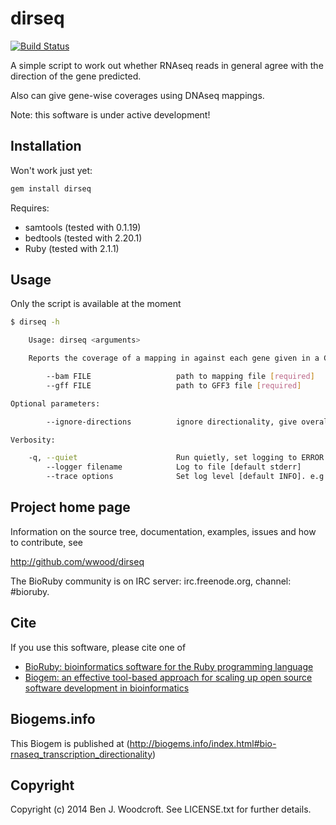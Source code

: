 # dirseq

[![Build Status](https://secure.travis-ci.org/wwood/dirseq.png)](http://travis-ci.org/wwood/dirseq)

A simple script to work out whether RNAseq reads in general agree with the direction of the gene predicted.

Also can give gene-wise coverages using DNAseq mappings.

Note: this software is under active development!

## Installation

Won't work just yet:
```sh
gem install dirseq
```
Requires:
* samtools (tested with 0.1.19)
* bedtools (tested with 2.20.1)
* Ruby (tested with 2.1.1)

## Usage

Only the script is available at the moment
```sh
$ dirseq -h

    Usage: dirseq <arguments>

    Reports the coverage of a mapping in against each gene given in a GFF file

        --bam FILE                   path to mapping file [required]
        --gff FILE                   path to GFF3 file [required]

Optional parameters:

        --ignore-directions          ignore directionality, give overall coverage [default: false i.e. differentiate between directions]

Verbosity:

    -q, --quiet                      Run quietly, set logging to ERROR level [default INFO]
        --logger filename            Log to file [default stderr]
        --trace options              Set log level [default INFO]. e.g. '--trace debug' to set logging level to DEBUG
```

## Project home page

Information on the source tree, documentation, examples, issues and
how to contribute, see

  http://github.com/wwood/dirseq

The BioRuby community is on IRC server: irc.freenode.org, channel: #bioruby.

## Cite

If you use this software, please cite one of

* [BioRuby: bioinformatics software for the Ruby programming language](http://dx.doi.org/10.1093/bioinformatics/btq475)
* [Biogem: an effective tool-based approach for scaling up open source software development in bioinformatics](http://dx.doi.org/10.1093/bioinformatics/bts080)

## Biogems.info

This Biogem is published at (http://biogems.info/index.html#bio-rnaseq_transcription_directionality)

## Copyright

Copyright (c) 2014 Ben J. Woodcroft. See LICENSE.txt for further details.

